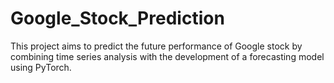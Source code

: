 # Google_Stock_Prediction
This project aims to predict the future performance of Google stock by combining time series analysis with the development of a forecasting model using PyTorch.
